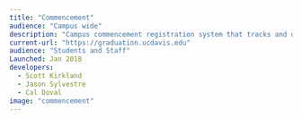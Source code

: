 ```yaml
---
title: "Commencement"
audience: "Campus wide"
description: "Campus commencement registration system that tracks and distributes tickets to students."
current-url: "https://graduation.ucdavis.edu"
audience: "Students and Staff"
Launched: Jan 2018
developers:
  - Scott Kirkland
  - Jason Sylvestre
  - Cal Doval
image: "commencement"
---
```


